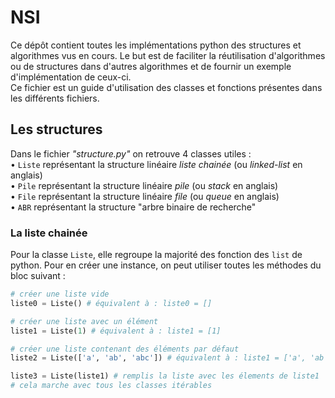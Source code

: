 # NSI
Ce dépôt contient toutes les implémentations python des structures et algorithmes vus en cours. Le but est de faciliter la réutilisation d'algorithmes ou de structures dans d'autres algorithmes et de fournir un exemple d'implémentation de ceux-ci.   
Ce fichier est un guide d'utilisation des classes et fonctions présentes dans les différents fichiers.

## Les structures
Dans le fichier _"structure.py"_ on retrouve 4 classes utiles :  
• `Liste` représentant la structure linéaire _liste chainée_ (ou _linked-list_ en anglais)  
• `Pile` représentant la structure linéaire _pile_ (ou _stack_ en anglais)  
• `File` représentant la structure linéaire _file_ (ou _queue_ en anglais)  
• `ABR` représentant la structure "arbre binaire de recherche"

### La liste chainée
Pour la classe `Liste`, elle regroupe la majorité des fonction des `list` de python.
Pour en créer une instance, on peut utiliser toutes les méthodes du bloc suivant :   

```python
# créer une liste vide
liste0 = Liste() # équivalent à : liste0 = []

# créer une liste avec un élément
liste1 = Liste(1) # équivalent à : liste1 = [1]

# créer une liste contenant des éléments par défaut
liste2 = Liste(['a', 'ab', 'abc']) # équivalent à : liste1 = ['a', 'ab', 'abc']

liste3 = Liste(liste1) # remplis la liste avec les élements de liste1
# cela marche avec tous les classes itérables
```

